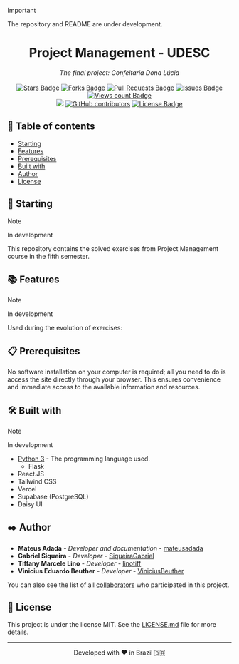 > [!IMPORTANT]
> The repository and README are under development.

<h1 align="center">Project Management - UDESC</h1>
<div align="center"><i>The final project: Confeitaria Dona Lúcia</i><br><br>
<a href="https://github.com/mateusadada/confeitaria-dona-lucia-udesc/stargazers"><img src="https://img.shields.io/github/stars/mateusadada/confeitaria-dona-lucia-udesc" alt="Stars Badge"/></a>
<a href="https://github.com/mateusadada/confeitaria-dona-lucia-udesc/network/members"><img src="https://img.shields.io/github/forks/mateusadada/confeitaria-dona-lucia-udesc" alt="Forks Badge"/></a>
<a href="https://github.com/mateusadada/confeitaria-dona-lucia-udesc/pulls"><img src="https://img.shields.io/github/issues-pr/mateusadada/confeitaria-dona-lucia-udesc" alt="Pull Requests Badge"/></a>
<a href="https://github.com/mateusadada/confeitaria-dona-lucia-udesc/issues"><img src="https://img.shields.io/github/issues/mateusadada/confeitaria-dona-lucia-udesc" alt="Issues Badge"/></a>
<a href="https://github.com/mateusadada/confeitaria-dona-lucia-udesc"><img src="https://komarev.com/ghpvc/?username=confeitaria-dona-lucia-udesc&color=447ff7&label=views" alt="Views count Badge"/></a>
<br><a href="https://confeitaria-dona-lucia-udesc.vercel.app/" target="blank"><img src="https://img.shields.io/website?url=https%3A%2F%2Fmateusadada.github.io%2Fconfeitaria-dona-lucia-udesc&logo=github" /></a>
<a href="https://github.com/mateusadada/confeitaria-dona-lucia-udesc/graphs/contributors"><img alt="GitHub contributors" src="https://img.shields.io/github/contributors/mateusadada/confeitaria-dona-lucia-udesc?color=2b9348"></a>
<a href="https://github.com/mateusadada/confeitaria-dona-lucia-udesc/blob/main/LICENSE"><img src="https://img.shields.io/github/license/mateusadada/confeitaria-dona-lucia-udesc?color=2b9348" alt="License Badge"/></a>
</div>

## 📜 Table of contents

- [Starting](#-starting)
- [Features](#-features)
- [Prerequisites](#-prerequisites)
- [Built with](#️-built-with)
- [Author](#️-author)
- [License](#-license)

## 🚀 Starting

> [!NOTE]
> In development

This repository contains the solved exercises from Project Management course in the fifth semester.

## 📚 Features

> [!NOTE]
> In development

Used during the evolution of exercises:

## 📋 Prerequisites

No software installation on your computer is required; all you need to do is access the site directly through your browser. This ensures convenience and immediate access to the available information and resources.

## 🛠️ Built with

> [!NOTE]
> In development

* [Python 3](https://www.python.org/) - The programming language used.
  * Flask
* React.JS
* Tailwind CSS
* Vercel
* Supabase (PostgreSQL)
* Daisy UI

## ✒️ Author

* **Mateus Adada** - *Developer and documentation* - [mateusadada](https://github.com/mateusadada)
* **Gabriel Siqueira** - *Developer* - [SiqueiraGabriel](https://github.com/SiqueiraGabriel)
* **Tiffany Marcele Lino** - *Developer* - [linotiff](https://github.com/linotiff)
* **Vinicius Eduardo Beuther** - *Developer* - [ViniciusBeuther](https://github.com/ViniciusBeuther)

You can also see the list of all [collaborators](https://github.com/mateusadada/confeitaria-dona-lucia-udesc/graphs/contributors) who participated in this project.

## 📄 License

This project is under the license MIT. See the [LICENSE.md](https://github.com/mateusadada/confeitaria-dona-lucia-udesc/blob/main/LICENSE) file for more details.

<hr><p align="center">Developed with ❤️ in Brazil 🇧🇷</p>
